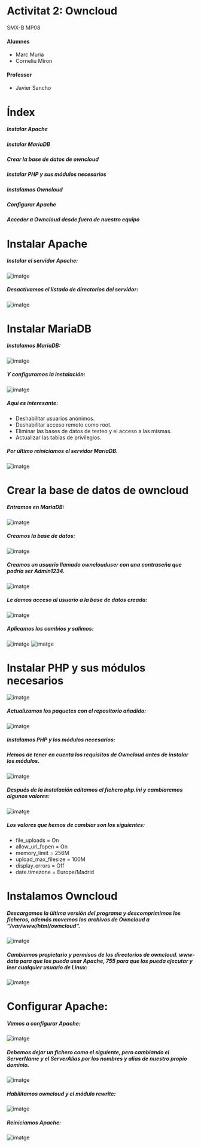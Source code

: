 # Activitat 2: Owncloud

SMX-B MP08

####  Alumnes
* Marc Muria 
* Corneliu Miron

#### Professor
* Javier Sancho 

# Índex
##### Instalar Apache
##### Instalar MariaDB
##### Crear la base de datos de owncloud
##### Instalar PHP y sus módulos necesarios
##### Instalamos Owncloud
##### Configurar Apache
##### Acceder a Owncloud desde fuera de nuestro equipo

# Instalar Apache
##### Instalar el servidor Apache:
![imatge](com1.png)

##### Desactivamos el listado de directorios del servidor:
![imatge](com2.png)

# Instalar MariaDB

##### Instalamos MariaDB:   
![imatge](com3.png)

##### Y configuramos la instalación:
![imatge](com4.png)

##### Aquí es interesante:

* Deshabilitar usuarios anónimos.
* Deshabilitar acceso remoto como root.
* Eliminar las bases de datos de testeo y el acceso a las mismas.
* Actualizar las tablas de privilegios.

##### Por último reiniciamos el servidor MariaDB.
![imatge](com5.png)

# Crear la base de datos de owncloud

##### Entramos en MariaDB:
![imatge](com6.png)

##### Creamos la base de datos:
![imatge](com7.png)

##### Creamos un usuario llamado ownclouduser con una contraseña que podría ser Admin1234.
![imatge](com8.png)

##### Le damos acceso al usuario a la base de datos creada:
![imatge](com9.png)

##### Aplicamos los cambios y salimos:
![imatge](com10.1.png)
![imatge](com10.2.png)

# Instalar PHP y sus módulos necesarios
![imatge](com11.1.png)

##### Actualizamos los paquetes con el repositorio añadido:
![imatge](com11.2.png)

##### Instalamos PHP y los módulos necesarios:

##### Hemos de tener en cuenta los requisitos de Owncloud antes de instalar los módulos.
![imatge](com11.3.png)

##### Después de la instalación editamos el fichero php.ini y cambiaremos algunos valores:
![imatge](com11.4.png)

##### Los valores que hemos de cambiar son los siguientes:
* file_uploads = On
* allow_url_fopen = On
* memory_limit = 256M
* upload_max_filesize = 100M
* display_errors = Off
* date.timezone = Europe/Madrid

# Instalamos Owncloud

##### Descargamos la última versión del programa y descomprimimos los ficheros, además movemos los archivos de Owncloud a "/var/www/html/owncloud".
![imatge](com12.png)

##### Cambiamos propietario y permisos de los directorios de owncloud. www-data para que los pueda usar Apache, 755 para que los pueda ejecutar y leer cualquier usuario de Linux:
![imatge](com13.png)

# Configurar Apache:

##### Vamos a configurar Apache:
![imatge](com14.1.png)

##### Debemos dejar un fichero como el siguiente, pero cambiando el ServerName y el ServerAlias por los nombres y alias de nuestro propio dominio.
![imatge](com14.2.png)

##### Habilitamos owncloud y el módulo rewrite:
![imatge](com15.png)

##### Reiniciamos Apache:
![imatge](com16.png)
